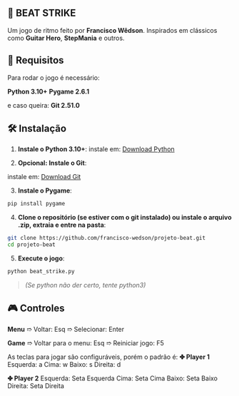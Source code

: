 ## 🎵 BEAT STRIKE

Um jogo de ritmo feito por **Francisco Wêdson**.
Inspirados em clássicos como **Guitar Hero**, **StepMania** e outros.


## 🚀 Requisitos
Para rodar o jogo é necessário:

**Python 3.10+**
**Pygame 2.6.1**

e caso queira:
**Git 2.51.0**

## 🛠️ Instalação
1. **Instale o Python 3.10+**:
  instale em: [Download Python](https://www.python.org/downloads)

2. **Opcional: Instale o Git**:

  instale em: [Download Git](https://git-scm.com/downloads)

3. **Instale o Pygame**:
  ```bash
  pip install pygame
  ```
4. **Clone o repositório (se estiver com o git instalado) ou instale o arquivo .zip, extraia e entre na pasta**:
```bash
git clone https://github.com/francisco-wedson/projeto-beat.git
cd projeto-beat
```
5. **Execute o jogo**:
```bash
python beat_strike.py
```
> *(Se python não der certo, tente python3)*

## 🎮 Controles
**Menu**
➱ Voltar: Esq
➱ Selecionar: Enter

**Game**
➱ Voltar para o menu: Esq
➱ Reiniciar jogo: F5

As teclas para jogar são configuráveis, porém o padrão é:
**✤ Player 1**
Esquerda: a
Cima: w
Baixo: s
Direita: d

**✤ Player 2**
Esquerda: Seta Esquerda
Cima: Seta Cima
Baixo: Seta Baixo
Direita: Seta Direita
